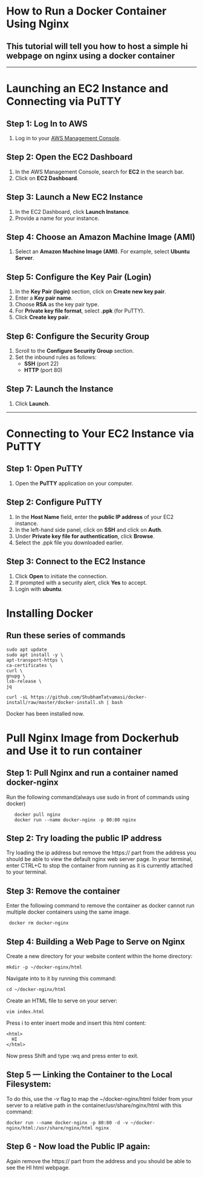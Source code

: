 # How to Run a Docker Container Using Nginx

<h2>This tutorial will tell you how to host a simple hi webpage on nginx using a docker container</h2>

---

# Launching an EC2 Instance and Connecting via PuTTY

## Step 1: Log In to AWS
1. Log in to your [AWS Management Console](https://aws.amazon.com/console/).

## Step 2: Open the EC2 Dashboard
1. In the AWS Management Console, search for **EC2** in the search bar.
2. Click on **EC2 Dashboard**.

## Step 3: Launch a New EC2 Instance
1. In the EC2 Dashboard, click **Launch Instance**.
2. Provide a name for your instance.

## Step 4: Choose an Amazon Machine Image (AMI)
1. Select an **Amazon Machine Image (AMI)**. For example, select **Ubuntu Server**.

## Step 5: Configure the Key Pair (Login)
1. In the **Key Pair (login)** section, click on **Create new key pair**.
2. Enter a **Key pair name**.
3. Choose **RSA** as the key pair type.
4. For **Private key file format**, select **.ppk** (for PuTTY).
5. Click **Create key pair**.
## Step 6: Configure the Security Group
1. Scroll to the **Configure Security Group** section.
2. Set the inbound rules as follows:
   - **SSH** (port 22)
   - **HTTP** (port 80)
## Step 7: Launch the Instance
1. Click **Launch**.

---

# Connecting to Your EC2 Instance via PuTTY

## Step 1: Open PuTTY
1. Open the **PuTTY** application on your computer.

## Step 2: Configure PuTTY
1. In the **Host Name** field, enter the **public IP address** of your EC2 instance.
2. In the left-hand side panel, click on **SSH** and click on **Auth**.
3. Under **Private key file for authentication**, click **Browse**.
4. Select the .ppk file you downloaded earlier.

## Step 3: Connect to the EC2 Instance
1. Click **Open** to initiate the connection.
2. If prompted with a security alert, click **Yes** to accept.
3. Login with **ubuntu**.
   
# Installing Docker 

## Run these series of commands 

    sudo apt update
    sudo apt install -y \
    apt-transport-https \
    ca-certificates \
    curl \
    gnupg \
    lsb-release \
    jq

    curl -sL https://github.com/ShubhamTatvamasi/docker-install/raw/master/docker-install.sh | bash

  Docker has been installed now.

# Pull Nginx Image from Dockerhub and Use it to run container

## Step 1: Pull Nginx and run a container named docker-nginx
 Run the following command(always use sudo in front of commands using docker)
   
       docker pull nginx
       docker run --name docker-nginx -p 80:80 nginx

## Step 2: Try loading the public IP address
 Try loading the ip address but remove the  https:// part from the address you should be able to view the default nginx web server page.
 In your terminal, enter CTRL+C to stop the container from running as it is currently attached to your terminal.
     
## Step 3: Remove the container
Enter the following command to remove the container as docker cannot run multiple docker containers using the same image.

     docker rm docker-nginx
## Step 4: Building a Web Page to Serve on Nginx
Create a new directory for your website content within the home directory:

    mkdir -p ~/docker-nginx/html
Navigate into to it by running this command:

    cd ~/docker-nginx/html
Create an HTML file to serve on your server:

    vim index.html
Press i to enter insert mode and insert this html content:

    <html>
      HI
    </html>
Now press Shift and type :wq and press enter to exit.

## Step 5 — Linking the Container to the Local Filesystem:
To do this, use the -v flag to map the ~/docker-nginx/html folder from your server to a relative path in the container/usr/share/nginx/html with this command:

    docker run --name docker-nginx -p 80:80 -d -v ~/docker-nginx/html:/usr/share/nginx/html nginx
## Step 6 - Now load the Public IP again:
Again remove the https:// part from the address and you should be able to see the HI html webpage.





 

